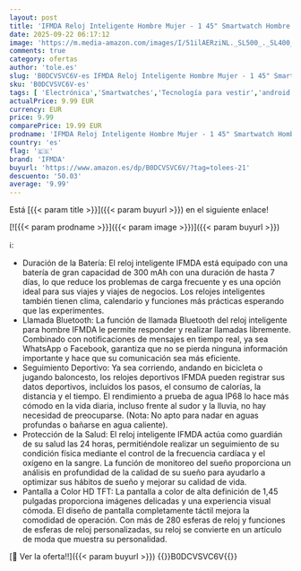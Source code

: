 ```yaml
---
layout: post
title: 'IFMDA Reloj Inteligente Hombre Mujer - 1 45" Smartwatch Hombre con Llamada Bluetooth 110+ Deportes Reloj Deportivo con Podómetro 300 mAh Pulsómetro Monitor de Sueño 280+ Diales para Android iOS'
date: 2025-09-22 06:17:12
image: 'https://m.media-amazon.com/images/I/51ilAERziNL._SL500_._SL400_.jpg'
comments: true
category: ofertas
author: 'tole.es'
slug: 'B0DCVSVC6V-es IFMDA Reloj Inteligente Hombre Mujer - 1 45" Smartwatch...'
sku: 'B0DCVSVC6V-es'
tags: [ 'Electrónica','Smartwatches','Tecnología para vestir','android','ifmda','🇪🇸', ]
actualPrice: 9.99 EUR
currency: EUR
price: 9.99
comparePrice: 19.99 EUR
prodname: 'IFMDA Reloj Inteligente Hombre Mujer - 1 45" Smartwatch Hombre con Llamada Bluetooth 110+ Deportes Reloj Deportivo con Podómetro 300 mAh Pulsómetro Monitor de Sueño 280+ Diales para Android iOS'
country: 'es'
flag: '🇪🇸'
brand: 'IFMDA'
buyurl: 'https://www.amazon.es/dp/B0DCVSVC6V/?tag=tolees-21'
descuento: '50.03'
average: '9.99'
---
```


Está [{{< param title >}}]({{< param buyurl >}}) en el siguiente enlace!

[![{{< param prodname >}}]({{< param image >}})]({{< param buyurl >}})

ℹ️:

- Duración de la Batería: El reloj inteligente IFMDA está equipado con una batería de gran capacidad de 300 mAh con una duración de hasta 7 días, lo que reduce los problemas de carga frecuente y es una opción ideal para sus viajes y viajes de negocios. Los relojes inteligentes también tienen clima, calendario y funciones más prácticas esperando que las experimentes.
- Llamada Bluetooth: La función de llamada Bluetooth del reloj inteligente para hombre IFMDA le permite responder y realizar llamadas libremente. Combinado con notificaciones de mensajes en tiempo real, ya sea WhatsApp o Facebook, garantiza que no se pierda ninguna información importante y hace que su comunicación sea más eficiente.
- Seguimiento Deportivo: Ya sea corriendo, andando en bicicleta o jugando baloncesto, los relojes deportivos IFMDA pueden registrar sus datos deportivos, incluidos los pasos, el consumo de calorías, la distancia y el tiempo. El rendimiento a prueba de agua IP68 lo hace más cómodo en la vida diaria, incluso frente al sudor y la lluvia, no hay necesidad de preocuparse. (Nota: No apto para nadar en aguas profundas o bañarse en agua caliente).
- Protección de la Salud: El reloj inteligente IFMDA actúa como guardián de su salud las 24 horas, permitiéndole realizar un seguimiento de su condición física mediante el control de la frecuencia cardíaca y el oxígeno en la sangre. La función de monitoreo del sueño proporciona un análisis en profundidad de la calidad de su sueño para ayudarlo a optimizar sus hábitos de sueño y mejorar su calidad de vida.
- Pantalla a Color HD TFT: La pantalla a color de alta definición de 1,45 pulgadas proporciona imágenes delicadas y una experiencia visual cómoda. El diseño de pantalla completamente táctil mejora la comodidad de operación. Con más de 280 esferas de reloj y funciones de esferas de reloj personalizadas, su reloj se convierte en un artículo de moda que muestra su personalidad.

[🛒 Ver la oferta!!]({{< param buyurl >}})
{{<world>}}B0DCVSVC6V{{</world>}}
